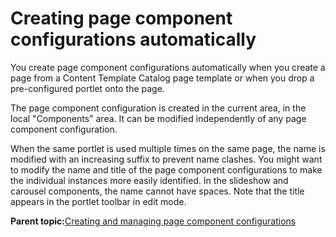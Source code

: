 # Creating page component configurations automatically 

You create page component configurations automatically when you create a page from a Content Template Catalog page template or when you drop a pre-configured portlet onto the page.

The page component configuration is created in the current area, in the local "Components" area. It can be modified independently of any page component configuration.

When the same portlet is used multiple times on the same page, the name is modified with an increasing suffix to prevent name clashes. You might want to modify the name and title of the page component configurations to make the individual instances more easily identified. In the slideshow and carousel components, the name cannot have spaces. Note that the title appears in the portlet toolbar in edit mode.

**Parent topic:**[Creating and managing page component configurations ](../ctc/ctc_design_comp_config.md)

